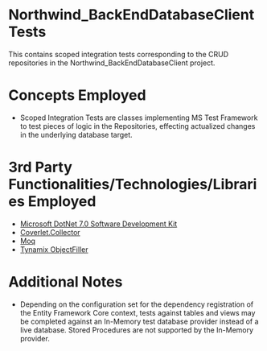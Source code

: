 # Northwind_BackEndDatabaseClientTests
This contains scoped integration tests corresponding to the CRUD repositories in the Northwind_BackEndDatabaseClient project.
# Concepts Employed
* Scoped Integration Tests are classes implementing MS Test Framework to test pieces of logic in the Repositories, effecting actualized changes in the underlying database target.
# 3rd Party Functionalities/Technologies/Libraries Employed
* [Microsoft DotNet 7.0 Software Development Kit](https://learn.microsoft.com/en-us/dotnet/csharp/)
* [Coverlet.Collector](https://github.com/coverlet-coverage/coverlet)
* [Moq](https://github.com/Moq)
* [Tynamix ObjectFiller](https://objectfiller.net/)
# Additional Notes
* Depending on the configuration set for the dependency registration of the Entity Framework Core context, tests against tables and views may be completed against an In-Memory test database provider instead of a live database. Stored Procedures are not supported by the In-Memory provider.
